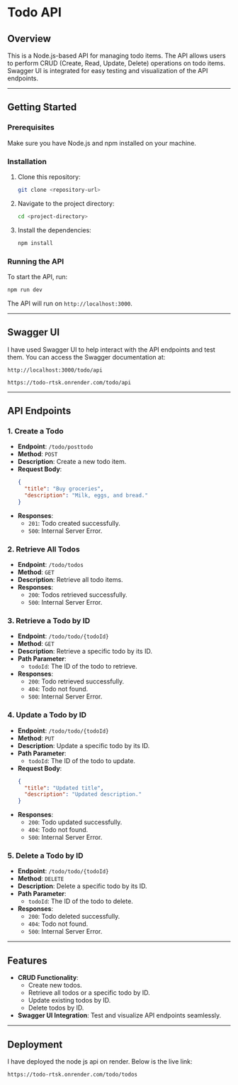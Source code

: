 # Todo API

## Overview
This is a Node.js-based API for managing todo items. The API allows users to perform CRUD (Create, Read, Update, Delete) operations on todo items. Swagger UI is integrated for easy testing and visualization of the API endpoints.

---

## Getting Started

### Prerequisites
Make sure you have Node.js and npm installed on your machine.

### Installation
1. Clone this repository:
   ```bash
   git clone <repository-url>
   ```
2. Navigate to the project directory:
   ```bash
   cd <project-directory>
   ```
3. Install the dependencies:
   ```bash
   npm install
   ```

### Running the API
To start the API, run:
```bash
npm run dev
```
The API will run on `http://localhost:3000`.

---

## Swagger UI
 I have used Swagger UI to help  interact with the API endpoints and test them. You can access the Swagger documentation at:
```
http://localhost:3000/todo/api
```
```
https://todo-rtsk.onrender.com/todo/api
```
---

## API Endpoints

### 1. Create a Todo
- **Endpoint**: `/todo/posttodo`
- **Method**: `POST`
- **Description**: Create a new todo item.
- **Request Body**:
  ```json
  {
    "title": "Buy groceries",
    "description": "Milk, eggs, and bread."
  }
  ```
- **Responses**:
  - `201`: Todo created successfully.
  - `500`: Internal Server Error.

### 2. Retrieve All Todos
- **Endpoint**: `/todo/todos`
- **Method**: `GET`
- **Description**: Retrieve all todo items.
- **Responses**:
  - `200`: Todos retrieved successfully.
  - `500`: Internal Server Error.

### 3. Retrieve a Todo by ID
- **Endpoint**: `/todo/todo/{todoId}`
- **Method**: `GET`
- **Description**: Retrieve a specific todo by its ID.
- **Path Parameter**:
  - `todoId`: The ID of the todo to retrieve.
- **Responses**:
  - `200`: Todo retrieved successfully.
  - `404`: Todo not found.
  - `500`: Internal Server Error.

### 4. Update a Todo by ID
- **Endpoint**: `/todo/todo/{todoId}`
- **Method**: `PUT`
- **Description**: Update a specific todo by its ID.
- **Path Parameter**:
  - `todoId`: The ID of the todo to update.
- **Request Body**:
  ```json
  {
    "title": "Updated title",
    "description": "Updated description."
  }
  ```
- **Responses**:
  - `200`: Todo updated successfully.
  - `404`: Todo not found.
  - `500`: Internal Server Error.

### 5. Delete a Todo by ID
- **Endpoint**: `/todo/todo/{todoId}`
- **Method**: `DELETE`
- **Description**: Delete a specific todo by its ID.
- **Path Parameter**:
  - `todoId`: The ID of the todo to delete.
- **Responses**:
  - `200`: Todo deleted successfully.
  - `404`: Todo not found.
  - `500`: Internal Server Error.

---

## Features
- **CRUD Functionality**:
  - Create new todos.
  - Retrieve all todos or a specific todo by ID.
  - Update existing todos by ID.
  - Delete todos by ID.
- **Swagger UI Integration**: Test and visualize API endpoints seamlessly.

---

## Deployment
I have deployed the node js api on render. Below is the live link:
```
https://todo-rtsk.onrender.com/todo/todos
```


